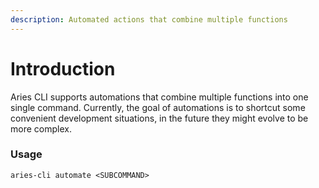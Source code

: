 ```yaml
---
description: Automated actions that combine multiple functions
---
```


# Introduction

Aries CLI supports automations that combine multiple functions into one single command. Currently, the goal of automations is to shortcut some convenient development situations, in the future they might evolve to be more complex.&#x20;

### Usage

```
aries-cli automate <SUBCOMMAND>
```

###
